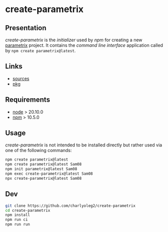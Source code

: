 create-parametrix
=================


Presentation
------------

*create-parametrix* is the *initializer* used by *npm* for creating a new [parametrix](https://github.com/charlyoleg2/parametrix) project. It contains the *command line interface* application called by `npm create parametrix@latest`.


Links
-----

- [sources](https://github.com/charlyoleg2/create-parametrix)
- [pkg](https://www.npmjs.com/package/create-parametrix)


Requirements
------------

- [node](https://nodejs.org) > 20.10.0
- [npm](https://docs.npmjs.com/cli) > 10.5.0


Usage
-----

*create-parametrix* is not intended to be installed directly but rather used via one of the following commands:

```bash
npm create parametrix@latest
npm create parametrix@latest Sam08
npm init parametrix@latest Sam08
npm exec create-parametrix@latest Sam08
npx create-parametrix@latest Sam08
```

Dev
---

```bash
git clone https://github.com/charlyoleg2/create-parametrix
cd create-parametrix
npm install
npm run ci
npm run run
```




